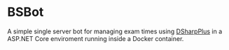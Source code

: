 # BSBot

A simple single server bot for managing exam times using [DSharpPlus](https://github.com/DSharpPlus/DSharpPlus) in a ASP.NET Core enviroment running inside a Docker container.
